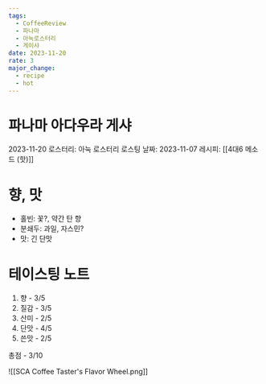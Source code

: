 ```yaml
---
tags:
  - CoffeeReview
  - 파나마
  - 아눅로스터리
  - 게이샤
date: 2023-11-20
rate: 3
major_change:
  - recipe
  - hot
---
```

# 파나마 아다우라 게샤
2023-11-20
로스터리: 아눅 로스터리
로스팅 날짜: 2023-11-07
레시피: [[4대6 메소드 (핫)]]
# 향, 맛
- 홀빈: 꽃?, 약간 탄 향
- 분쇄두: 과일, 자스민?
- 맛: 긴 단맛
# 테이스팅 노트
1. 향 - 3/5
2. 질감 - 3/5
3. 산미 - 2/5
4. 단맛 - 4/5
5. 쓴맛 - 2/5

총점 - 3/10



![[SCA Coffee Taster's Flavor Wheel.png]]
